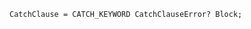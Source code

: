 <!-- This file is generated automatically by infrastructure scripts. Please don't edit by hand. -->

```{ .ebnf .slang-ebnf #CatchClause }
CatchClause = CATCH_KEYWORD CatchClauseError? Block;
```
